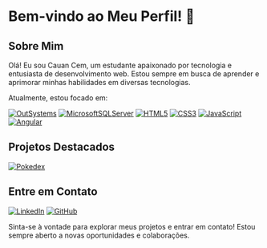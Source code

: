 # Bem-vindo ao Meu Perfil! 👋

## Sobre Mim

Olá! Eu sou Cauan Cem, um estudante apaixonado por tecnologia e entusiasta de desenvolvimento web. Estou sempre em busca de aprender e aprimorar minhas habilidades em diversas tecnologias.

Atualmente, estou focado em:

[![OutSystems](https://img.shields.io/badge/-OutSystems-ff2400?style=for-the-badge&logo=outsystems&logoColor=white)](#)
[![MicrosoftSQLServer](https://img.shields.io/badge/SQL%20Server-CC2927?style=for-the-badge&logo=microsoft%20sql%20server&logoColor=white)](#)
[![HTML5](https://img.shields.io/badge/html5-%23E34F26.svg?style=for-the-badge&logo=html5&logoColor=white)](#) 
[![CSS3](https://img.shields.io/badge/-CSS3-1572B6?style=for-the-badge&logo=css3&logoColor=white)](#) 
[![JavaScript](https://img.shields.io/badge/-JavaScript-F7DF1E?style=for-the-badge&logo=javascript&logoColor=black)](#) 
[![Angular](https://img.shields.io/badge/-Angular-DD0031?style=for-the-badge&logo=angular&logoColor=white)](#) 


## Projetos Destacados

[![Pokedex](https://img.shields.io/badge/-Pokedex-336791?style=for-the-badge&logo=github)](https://github.com/CacoCem/pokedex-js)

## Entre em Contato

[![LinkedIn](https://img.shields.io/badge/-LinkedIn-0077B5?style=for-the-badge&logo=linkedin&logoColor=white)](https://www.linkedin.com/in/cauan-cem/)
[![GitHub](https://img.shields.io/badge/-GitHub-181717?style=for-the-badge&logo=github&logoColor=white)](https://github.com/CacoCem)

Sinta-se à vontade para explorar meus projetos e entrar em contato! Estou sempre aberto a novas oportunidades e colaborações.
